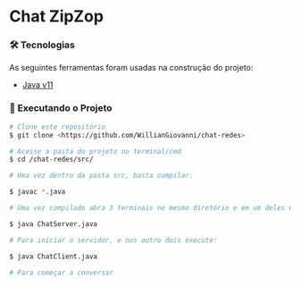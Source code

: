 <h1>Chat ZipZop</h1>

### 🛠 Tecnologias

As seguintes ferramentas foram usadas na construção do projeto:

- [Java v11](https://www.java.com/pt-BR/)

### 🎲 Executando o Projeto

```bash
# Clone este repositório
$ git clone <https://github.com/WillianGiovanni/chat-redes>

# Acesse a pasta do projeto no terminal/cmd
$ cd /chat-redes/src/

# Uma vez dentro da pasta src, basta compilar:

$ javac *.java

# Uma vez compilado abra 3 terminais no mesmo diretório e em um deles execute: 

$ java ChatServer.java

# Para iniciar o servidor, e nos outro dois execute:

$ java ChatClient.java

# Para começar a conversar
```

